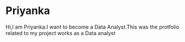 # Priyanka
Hi,I am Priyanka.I want  to become a Data Analyst.This was the protfolio related to my project works  as a Data analyst
